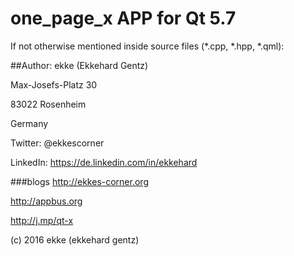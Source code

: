# one_page_x APP for Qt 5.7
If not otherwise mentioned inside source files (*.cpp, *.hpp, *.qml):

##Author: 
ekke (Ekkehard Gentz)

Max-Josefs-Platz 30

83022 Rosenheim

Germany

Twitter: @ekkescorner

LinkedIn: https://de.linkedin.com/in/ekkehard

###blogs
http://ekkes-corner.org

http://appbus.org

http://j.mp/qt-x

(c) 2016 ekke (ekkehard gentz)
